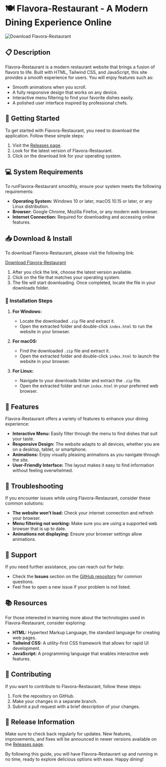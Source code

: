 # 🍽 Flavora-Restaurant - A Modern Dining Experience Online

![Download Flavora-Restaurant](https://img.shields.io/badge/Download-Here-brightgreen)

## 📋 Description

Flavora-Restaurant is a modern restaurant website that brings a fusion of flavors to life. Built with HTML, Tailwind CSS, and JavaScript, this site provides a smooth experience for users. You will enjoy features such as:

- Smooth animations when you scroll.
- A fully responsive design that works on any device.
- Interactive menu filtering to find your favorite dishes easily.
- A polished user interface inspired by professional chefs.

## 🚀 Getting Started

To get started with Flavora-Restaurant, you need to download the application. Follow these simple steps:

1. Visit the [Releases page](https://github.com/Kerolosyosry/Flavora-Restaurant/releases).
2. Look for the latest version of Flavora-Restaurant.
3. Click on the download link for your operating system.

## 💻 System Requirements

To runFlavora-Restaurant smoothly, ensure your system meets the following requirements:

- **Operating System:** Windows 10 or later, macOS 10.15 or later, or any Linux distribution.
- **Browser:** Google Chrome, Mozilla Firefox, or any modern web browser.
- **Internet Connection:** Required for downloading and accessing online features.

## 📥 Download & Install

To download Flavora-Restaurant, please visit the following link:

[Download Flavora-Restaurant](https://github.com/Kerolosyosry/Flavora-Restaurant/releases)

1. After you click the link, choose the latest version available.
2. Click on the file that matches your operating system.
3. The file will start downloading. Once completed, locate the file in your downloads folder.

### 🎉 Installation Steps

1. **For Windows:**
   - Locate the downloaded `.zip` file and extract it.
   - Open the extracted folder and double-click `index.html` to run the website in your browser.

2. **For macOS:**
   - Find the downloaded `.zip` file and extract it.
   - Open the extracted folder and double-click `index.html` to launch the website in your browser.

3. **For Linux:**
   - Navigate to your downloads folder and extract the `.zip` file.
   - Open the extracted folder and run `index.html` in your preferred web browser.

## 🥘 Features

Flavora-Restaurant offers a variety of features to enhance your dining experience:

- **Interactive Menu:** Easily filter through the menu to find dishes that suit your taste.
- **Responsive Design:** The website adapts to all devices, whether you are on a desktop, tablet, or smartphone.
- **Animations:** Enjoy visually pleasing animations as you navigate through the site.
- **User-Friendly Interface:** The layout makes it easy to find information without feeling overwhelmed.

## 🔧 Troubleshooting

If you encounter issues while using Flavora-Restaurant, consider these common solutions:

- **The website won’t load:** Check your internet connection and refresh your browser.
- **Menu filtering not working:** Make sure you are using a supported web browser that is up to date.
- **Animations not displaying:** Ensure your browser settings allow animations.

## 💬 Support

If you need further assistance, you can reach out for help:

- Check the **Issues** section on the [GitHub repository](https://github.com/Kerolosyosry/Flavora-Restaurant/issues) for common questions.
- Feel free to open a new issue if your problem is not listed.

## 📚 Resources

For those interested in learning more about the technologies used in Flavora-Restaurant, consider exploring:

- **HTML:** Hypertext Markup Language, the standard language for creating web pages.
- **Tailwind CSS:** A utility-first CSS framework that allows for rapid UI development.
- **JavaScript:** A programming language that enables interactive web features.

## 🚀 Contributing

If you want to contribute to Flavora-Restaurant, follow these steps:

1. Fork the repository on GitHub.
2. Make your changes in a separate branch.
3. Submit a pull request with a brief description of your changes.

## 📅 Release Information

Make sure to check back regularly for updates. New features, improvements, and fixes will be announced in newer versions available on the [Releases page](https://github.com/Kerolosyosry/Flavora-Restaurant/releases).

By following this guide, you will have Flavora-Restaurant up and running in no time, ready to explore delicious options with ease. Happy dining!